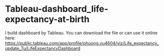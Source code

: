# Tableau-dashboard_life-expectancy-at-birth
I build dashboard by Tableau.
You can download the file or can use it online here: https://public.tableau.com/app/profile/phuong.vu4604/viz/Life_expectancy_update_Tu/LifeExpectancyDashboard
